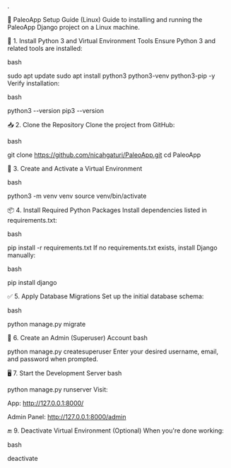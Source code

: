 .

🚀 PaleoApp Setup Guide (Linux)
Guide to installing and running the PaleoApp Django project on a Linux machine.

🔧 1. Install Python 3 and Virtual Environment Tools
Ensure Python 3 and related tools are installed:

bash

sudo apt update
sudo apt install python3 python3-venv python3-pip -y
Verify installation:

bash

python3 --version
pip3 --version


📥 2. Clone the Repository
Clone the project from GitHub:

bash

git clone https://github.com/nicahgaturi/PaleoApp.git
cd PaleoApp


🧱 3. Create and Activate a Virtual Environment

bash


python3 -m venv venv
source venv/bin/activate


📦 4. Install Required Python Packages
Install dependencies listed in requirements.txt:

bash


pip install -r requirements.txt
If no requirements.txt exists, install Django manually:

bash


pip install django



✅ 5. Apply Database Migrations
Set up the initial database schema:

bash


python manage.py migrate


🔐 6. Create an Admin (Superuser) Account
bash

python manage.py createsuperuser
Enter your desired username, email, and password when prompted.



🖥 7. Start the Development Server
bash

python manage.py runserver
Visit:

App: http://127.0.0.1:8000/

Admin Panel: http://127.0.0.1:8000/admin


🔚 9. Deactivate Virtual Environment (Optional)
When you're done working:

bash

deactivate
